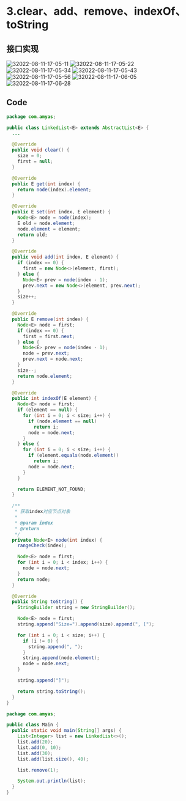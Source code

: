 # 3.clear、add、remove、indexOf、toString

## 接口实现

<img src="https://raw.githubusercontent.com/Amyas/picgo-bed/master/amyas.github.io/32022-08-11-17-05-11.png" alt="32022-08-11-17-05-11" width="" height="" />

<img src="https://raw.githubusercontent.com/Amyas/picgo-bed/master/amyas.github.io/32022-08-11-17-05-22.png" alt="32022-08-11-17-05-22" width="" height="" />

<img src="https://raw.githubusercontent.com/Amyas/picgo-bed/master/amyas.github.io/32022-08-11-17-05-34.png" alt="32022-08-11-17-05-34" width="" height="" />

<img src="https://raw.githubusercontent.com/Amyas/picgo-bed/master/amyas.github.io/32022-08-11-17-05-43.png" alt="32022-08-11-17-05-43" width="" height="" />

<img src="https://raw.githubusercontent.com/Amyas/picgo-bed/master/amyas.github.io/32022-08-11-17-05-56.png" alt="32022-08-11-17-05-56" width="" height="" />

<img src="https://raw.githubusercontent.com/Amyas/picgo-bed/master/amyas.github.io/32022-08-11-17-06-05.png" alt="32022-08-11-17-06-05" width="" height="" />

<img src="https://raw.githubusercontent.com/Amyas/picgo-bed/master/amyas.github.io/32022-08-11-17-06-28.png" alt="32022-08-11-17-06-28" width="" height="" />

## Code

```java
package com.amyas;

public class LinkedList<E> extends AbstractList<E> {
  ...

  @Override
  public void clear() {
    size = 0;
    first = null;
  }

  @Override
  public E get(int index) {
    return node(index).element;
  }

  @Override
  public E set(int index, E element) {
    Node<E> node = node(index);
    E old = node.element;
    node.element = element;
    return old;
  }

  @Override
  public void add(int index, E element) {
    if (index == 0) {
      first = new Node<>(element, first);
    } else {
      Node<E> prev = node(index - 1);
      prev.next = new Node<>(element, prev.next);
    }
    size++;
  }

  @Override
  public E remove(int index) {
    Node<E> node = first;
    if (index == 0) {
      first = first.next;
    } else {
      Node<E> prev = node(index - 1);
      node = prev.next;
      prev.next = node.next;
    }
    size--;
    return node.element;
  }

  @Override
  public int indexOf(E element) {
    Node<E> node = first;
    if (element == null) {
      for (int i = 0; i < size; i++) {
        if (node.element == null)
          return i;
        node = node.next;
      }
    } else {
      for (int i = 0; i < size; i++) {
        if (element.equals(node.element))
          return i;
        node = node.next;
      }
    }

    return ELEMENT_NOT_FOUND;
  }

  /**
   * 获取index对应节点对象
   * 
   * @param index
   * @return
   */
  private Node<E> node(int index) {
    rangeCheck(index);

    Node<E> node = first;
    for (int i = 0; i < index; i++) {
      node = node.next;
    }
    return node;
  }

  @Override
  public String toString() {
    StringBuilder string = new StringBuilder();

    Node<E> node = first;
    string.append("Size=").append(size).append(", [");

    for (int i = 0; i < size; i++) {
      if (i != 0) {
        string.append(", ");
      }
      string.append(node.element);
      node = node.next;
    }

    string.append("]");

    return string.toString();
  }
}
```

```java
package com.amyas;

public class Main {
  public static void main(String[] args) {
    List<Integer> list = new LinkedList<>();
    list.add(20);
    list.add(0, 10);
    list.add(30);
    list.add(list.size(), 40);

    list.remove(1);

    System.out.println(list);
  }
}
```